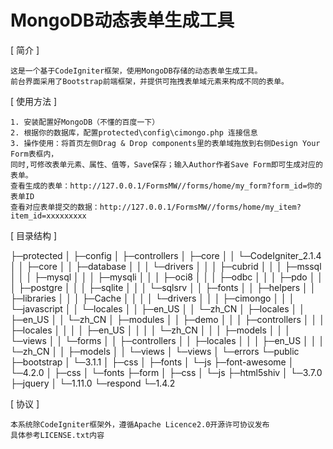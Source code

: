 MongoDB动态表单生成工具
========================

[ 简介 ]

    这是一个基于CodeIgniter框架，使用MongoDB存储的动态表单生成工具。
    前台界面采用了Bootstrap前端框架，并提供可拖拽表单域元素来构成不同的表单。

[ 使用方法 ]

    1. 安装配置好MongoDB（不懂的百度一下）
    2. 根据你的数据库，配置protected\config\cimongo.php 连接信息
    3. 操作使用：将首页左侧Drag & Drop components里的表单域拖放到右侧Design Your Form表框内，
    同时,可修改表单元素、属性、值等，Save保存；输入Author作者Save Form即可生成对应的表单。
    查看生成的表单：http://127.0.0.1/FormsMW//forms/home/my_form?form_id=你的表单ID
    查看对应表单提交的数据：http://127.0.0.1/FormsMW//forms/home/my_item?item_id=xxxxxxxxx

[ 目录结构 ]

├─protected
│  ├─config
│  ├─controllers
│  ├─core
│  │  └─CodeIgniter_2.1.4
│  │      ├─core
│  │      ├─database
│  │      │  └─drivers
│  │      │      ├─cubrid
│  │      │      ├─mssql
│  │      │      ├─mysql
│  │      │      ├─mysqli
│  │      │      ├─oci8
│  │      │      ├─odbc
│  │      │      ├─pdo
│  │      │      ├─postgre
│  │      │      ├─sqlite
│  │      │      └─sqlsrv
│  │      ├─fonts
│  │      ├─helpers
│  │      ├─libraries
│  │      │  ├─Cache
│  │      │  │  └─drivers
│  │      │  ├─cimongo
│  │      │  └─javascript
│  │      └─locales
│  │          ├─en_US
│  │          └─zh_CN
│  ├─locales
│  │  ├─en_US
│  │  └─zh_CN
│  ├─modules
│  │  ├─demo
│  │  │  ├─controllers
│  │  │  ├─locales
│  │  │  │  ├─en_US
│  │  │  │  └─zh_CN
│  │  │  ├─models
│  │  │  └─views
│  │  └─forms
│  │      ├─controllers
│  │      ├─locales
│  │      │  ├─en_US
│  │      │  └─zh_CN
│  │      ├─models
│  │      └─views
│  └─views
│      └─errors
└─public
    ├─bootstrap
    │  └─3.1.1
    │      ├─css
    │      ├─fonts
    │      └─js
    ├─font-awesome
    │  └─4.2.0
    │      ├─css
    │      └─fonts
    ├─form
    │  ├─css
    │  └─js
    ├─html5shiv
    │  └─3.7.0
    ├─jquery
    │  └─1.11.0
    └─respond
        └─1.4.2

[ 协议 ]

    本系统除CodeIgniter框架外，遵循Apache Licence2.0开源许可协议发布
    具体参考LICENSE.txt内容

